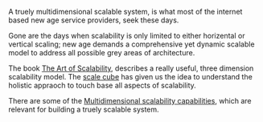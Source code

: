 A truely multidimensional scalable system, is what most of the internet based new age service providers, seek these days.

Gone are the days when scalability is only limited to either horizental or vertical scaling; new age demands a comprehensive yet dynamic scalable model to address all possible grey areas of architecture.

The book [The Art of Scalability](http://theartofscalability.com/), describes a really useful, three dimension scalability model. The [scale cube](http://microservices.io/articles/scalecube.html) has given us the idea to understand the holistic appraoch to touch base all aspects of scalability.

There are some of the [Multidimensional scalability capabilities](https://github.com/inbravo/tech-articles/blob/master/docs/multidimensional-scalability-capabilities.pdf), which are relevant for building a truely scalable system.
